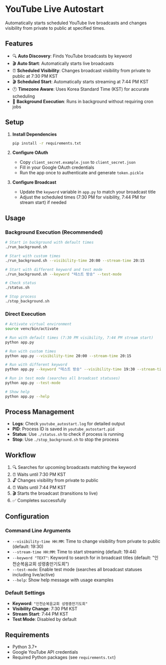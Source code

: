 # YouTube Live Autostart

Automatically starts scheduled YouTube live broadcasts and changes visibility from private to public at specified times.

## Features

- 🔍 **Auto Discovery**: Finds YouTube broadcasts by keyword
- 🎬 **Auto Start**: Automatically starts live broadcasts
- ⏰ **Scheduled Visibility**: Changes broadcast visibility from private to public at 7:30 PM KST
- 🎬 **Scheduled Start**: Automatically starts streaming at 7:44 PM KST
- 🕐 **Timezone Aware**: Uses Korea Standard Time (KST) for accurate scheduling
- 🔄 **Background Execution**: Runs in background without requiring cron jobs

## Setup

1. **Install Dependencies**

   ```bash
   pip install -r requirements.txt
   ```

2. **Configure OAuth**

   - Copy `client_secret.example.json` to `client_secret.json`
   - Fill in your Google OAuth credentials
   - Run the app once to authenticate and generate `token.pickle`

3. **Configure Broadcast**
   - Update the `keyword` variable in `app.py` to match your broadcast title
   - Adjust the scheduled times (7:30 PM for visibility, 7:44 PM for stream start) if needed

## Usage

### Background Execution (Recommended)

```bash
# Start in background with default times
./run_background.sh

# Start with custom times
./run_background.sh --visibility-time 20:00 --stream-time 20:15

# Start with different keyword and test mode
./run_background.sh --keyword "테스트 방송" --test-mode

# Check status
./status.sh

# Stop process
./stop_background.sh
```

### Direct Execution

```bash
# Activate virtual environment
source venv/bin/activate

# Run with default times (7:30 PM visibility, 7:44 PM stream start)
python app.py

# Run with custom times
python app.py --visibility-time 20:00 --stream-time 20:15

# Run with different keyword
python app.py --keyword "테스트 방송" --visibility-time 19:30 --stream-time 19:45

# Run in test mode (searches all broadcast statuses)
python app.py --test-mode

# Show help
python app.py --help
```

## Process Management

- **Logs**: Check `youtube_autostart.log` for detailed output
- **PID**: Process ID is saved in `youtube_autostart.pid`
- **Status**: Use `./status.sh` to check if process is running
- **Stop**: Use `./stop_background.sh` to stop the process

## Workflow

1. 🔍 Searches for upcoming broadcasts matching the keyword
2. ⏰ Waits until 7:30 PM KST
3. 🔓 Changes visibility from private to public
4. ⏰ Waits until 7:44 PM KST
5. 🎬 Starts the broadcast (transitions to live)
6. ✅ Completes successfully

## Configuration

### Command Line Arguments

- `--visibility-time HH:MM`: Time to change visibility from private to public (default: 19:30)
- `--stream-time HH:MM`: Time to start streaming (default: 19:44)
- `--keyword "TEXT"`: Keyword to search for in broadcast titles (default: "인천순복음교회 성령충만기도회")
- `--test-mode`: Enable test mode (searches all broadcast statuses including live/active)
- `--help`: Show help message with usage examples

### Default Settings

- **Keyword**: `"인천순복음교회 성령충만기도회"`
- **Visibility Change**: 7:30 PM KST
- **Stream Start**: 7:44 PM KST
- **Test Mode**: Disabled by default

## Requirements

- Python 3.7+
- Google YouTube API credentials
- Required Python packages (see `requirements.txt`)
